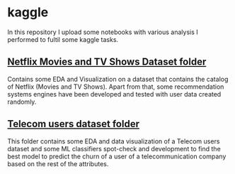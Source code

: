# kaggle

In this repository I upload some notebooks with various analysis I performed to fultil some kaggle tasks.

## [Netflix Movies and TV Shows Dataset folder](https://github.com/mikel-hernandezj/kaggle/tree/main/Netflix%20Movies%20and%20TV%20Shows%20dataset)
Contains some EDA and Visualization on a dataset that contains the catalog of Netflix (Movies and TV Shows). Apart from that, some recommendation systems engines have been developed and tested with user data created randomly.

## [Telecom users dataset folder](https://github.com/mikel-hernandezj/kaggle/tree/main/Telecom%20users%20dataset)
This folder contains some EDA and data visualization of a Telecom users dataset and some ML classifiers spot-check and development to find the best model to predict the churn of a user of a telecommunication company based on the rest of the attributes.
